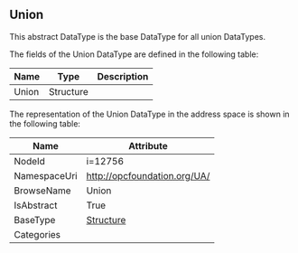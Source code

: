 <!-- datatype -->
## Union
This abstract DataType is the base DataType for all union DataTypes.  
<!-- end of description -->
The fields of the Union DataType are defined in the following table:  

|Name|Type|Description|
|---|---|---|
|Union|Structure||

The representation of the Union DataType in the address space is shown in the following table:  

|Name|Attribute|
|---|---|
|NodeId|i=12756|
|NamespaceUri|http://opcfoundation.org/UA/|
|BrowseName|Union|
|IsAbstract|True|
|BaseType|[Structure](../../DataTypes/Structure/readme.md)|
|Categories||

